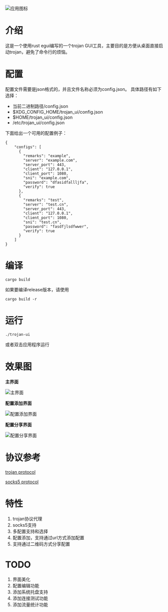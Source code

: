 ![应用图标](config/trojan_ui.svg)

# 介绍
这是一个使用rust egui编写的一个trojan GUI工具，主要目的是方便从桌面直接启动trojan，避免了命令行的烦恼。

# 配置
配置文件需要是json格式的，并且文件名称必须为config.json。
具体路径有如下选择：
- 当前二进制路径/config.json
- $XDG_CONFIG_HOME/trojan_ui/config.json
- $HOME/trojan_ui/config.json
- /etc/trojan_ui/config.json

下面给出一个可用的配置例子：
```
{
    "configs": [
      {
        "remarks": "example",
        "server": "example.com",
        "server_port": 443,
        "client": "127.0.0.1",
        "client_port": 1080,
        "sni": "example.com",
        "password": "dfasidfallljfa",
        "verify": true
      },
      {
        "remarks": "test",
        "server": "test.cn",
        "server_port": 443,
        "client": "127.0.0.1",
        "client_port": 1080,
        "sni": "test.cn",
        "password": "fasdfjlsdfwwer",
        "verify": true
      }
    ]
}
```

# 编译
```
cargo build
```

如果要编译release版本，请使用
```
cargo build -r
```
# 运行
```
./trojan-ui
```
或者双击应用程序运行

# 效果图
**主界面**

![主界面](media/screenshot-main.png)

**配置添加界面**

![配置添加界面](media/screenshot-add-config.png)

**配置分享界面**

![配置分享界面](media/screenshot-share-config.png)

# 协议参考
[trojan protocol](https://trojan-gfw.github.io/trojan/protocol)

[socks5 protocol](https://www.rfc-editor.org/rfc/rfc1928)

# 特性
1. trojan协议代理
2. socks5支持
3. 多配置支持和选择
4. 配置添加，支持通过url方式添加配置
5. 支持通过二维码方式分享配置

# TODO
1. 界面美化
2. 配置编辑功能
3. 添加系统托盘支持
4. 添加连接测试功能
5. 添加流量统计功能